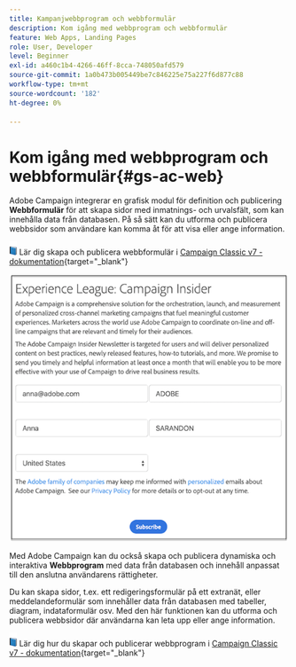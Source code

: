 ```yaml
---
title: Kampanjwebbprogram och webbformulär
description: Kom igång med webbprogram och webbformulär
feature: Web Apps, Landing Pages
role: User, Developer
level: Beginner
exl-id: a460c1b4-4266-46ff-8cca-748050afd579
source-git-commit: 1a0b473b005449be7c846225e75a227f6d877c88
workflow-type: tm+mt
source-wordcount: '182'
ht-degree: 0%

---
```


# Kom igång med webbprogram och webbformulär{#gs-ac-web}

Adobe Campaign integrerar en grafisk modul för definition och publicering **Webbformulär** för att skapa sidor med inmatnings- och urvalsfält, som kan innehålla data från databasen. På så sätt kan du utforma och publicera webbsidor som användare kan komma åt för att visa eller ange information.

![](../assets/do-not-localize/book.png) Lär dig skapa och publicera webbformulär i [Campaign Classic v7 - dokumentation](https://experienceleague.adobe.com/docs/campaign-classic/using/designing-content/web-forms/about-web-forms.html#designing-content){target="_blank"}

![](assets/sample.png)

Med Adobe Campaign kan du också skapa och publicera dynamiska och interaktiva **Webbprogram** med data från databasen och innehåll anpassat till den anslutna användarens rättigheter.

Du kan skapa sidor, t.ex. ett redigeringsformulär på ett extranät, eller meddelandeformulär som innehåller data från databasen med tabeller, diagram, indataformulär osv. Med den här funktionen kan du utforma och publicera webbsidor där användarna kan leta upp eller ange information.

![](../assets/do-not-localize/book.png) Lär dig hur du skapar och publicerar webbprogram i [Campaign Classic v7 - dokumentation](https://experienceleague.adobe.com/docs/campaign-classic/using/designing-content/web-applications/about-web-applications.html#designing-content){target="_blank"}
